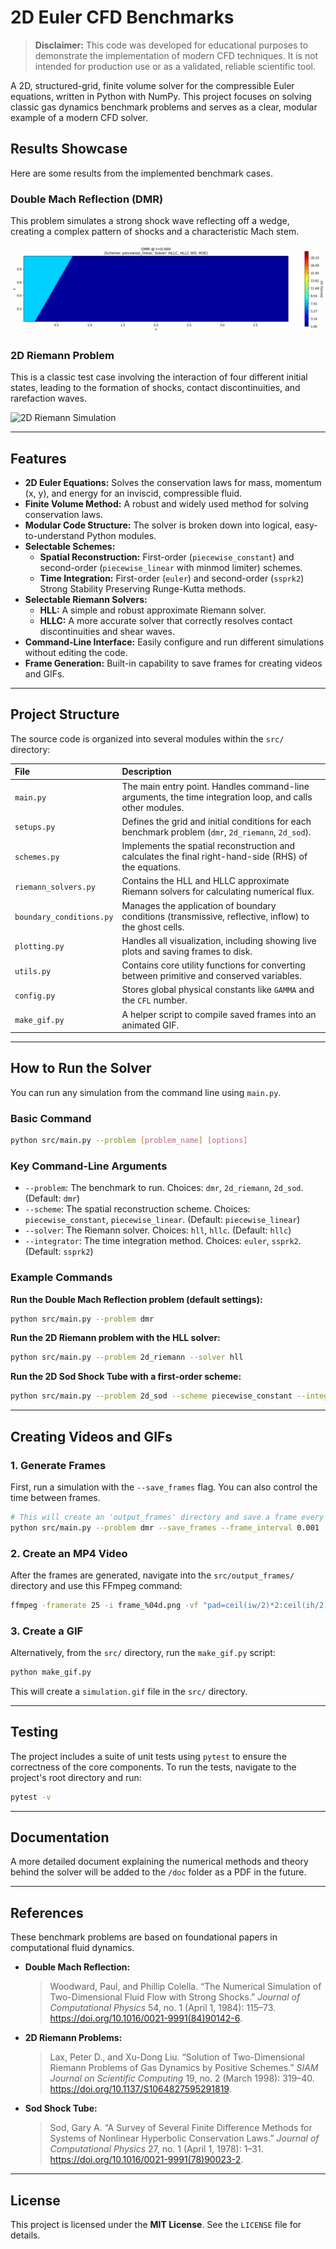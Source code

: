 # 2D Euler CFD Benchmarks

> **Disclaimer:** This code was developed for educational purposes to demonstrate the implementation of modern CFD techniques. It is not intended for production use or as a validated, reliable scientific tool.

A 2D, structured-grid, finite volume solver for the compressible Euler equations, written in Python with NumPy. This project focuses on solving classic gas dynamics benchmark problems and serves as a clear, modular example of a modern CFD solver.

## Results Showcase

Here are some results from the implemented benchmark cases.

### Double Mach Reflection (DMR)

This problem simulates a strong shock wave reflecting off a wedge, creating a complex pattern of shocks and a characteristic Mach stem.

![Double Mach Reflection Simulation](doc/dmr_simulation.gif)

### 2D Riemann Problem

This is a classic test case involving the interaction of four different initial states, leading to the formation of shocks, contact discontinuities, and rarefaction waves.

![2D Riemann Simulation](doc/2d_riemann_simulation.gif)

---

## Features

- **2D Euler Equations:** Solves the conservation laws for mass, momentum (x, y), and energy for an inviscid, compressible fluid.
- **Finite Volume Method:** A robust and widely used method for solving conservation laws.
- **Modular Code Structure:** The solver is broken down into logical, easy-to-understand Python modules.
- **Selectable Schemes:**
  - **Spatial Reconstruction:** First-order (`piecewise_constant`) and second-order (`piecewise_linear` with minmod limiter) schemes.
  - **Time Integration:** First-order (`euler`) and second-order (`ssprk2`) Strong Stability Preserving Runge-Kutta methods.
- **Selectable Riemann Solvers:**
  - **HLL:** A simple and robust approximate Riemann solver.
  - **HLLC:** A more accurate solver that correctly resolves contact discontinuities and shear waves.
- **Command-Line Interface:** Easily configure and run different simulations without editing the code.
- **Frame Generation:** Built-in capability to save frames for creating videos and GIFs.

---

## Project Structure

The source code is organized into several modules within the `src/` directory:

| File                     | Description                                                                                             |
| :----------------------- | :------------------------------------------------------------------------------------------------------ |
| `main.py`                | The main entry point. Handles command-line arguments, the time integration loop, and calls other modules. |
| `setups.py`              | Defines the grid and initial conditions for each benchmark problem (`dmr`, `2d_riemann`, `2d_sod`).       |
| `schemes.py`             | Implements the spatial reconstruction and calculates the final right-hand-side (RHS) of the equations.    |
| `riemann_solvers.py`     | Contains the HLL and HLLC approximate Riemann solvers for calculating numerical flux.                     |
| `boundary_conditions.py` | Manages the application of boundary conditions (transmissive, reflective, inflow) to the ghost cells.     |
| `plotting.py`            | Handles all visualization, including showing live plots and saving frames to disk.                        |
| `utils.py`               | Contains core utility functions for converting between primitive and conserved variables.                 |
| `config.py`              | Stores global physical constants like `GAMMA` and the `CFL` number.                                     |
| `make_gif.py`            | A helper script to compile saved frames into an animated GIF.                                           |

---

## How to Run the Solver

You can run any simulation from the command line using `main.py`.

### Basic Command

```bash
python src/main.py --problem [problem_name] [options]
```

### Key Command-Line Arguments

- `--problem`: The benchmark to run. Choices: `dmr`, `2d_riemann`, `2d_sod`. (Default: `dmr`)
- `--scheme`: The spatial reconstruction scheme. Choices: `piecewise_constant`, `piecewise_linear`. (Default: `piecewise_linear`)
- `--solver`: The Riemann solver. Choices: `hll`, `hllc`. (Default: `hllc`)
- `--integrator`: The time integration method. Choices: `euler`, `ssprk2`. (Default: `ssprk2`)

### Example Commands

**Run the Double Mach Reflection problem (default settings):**
```bash
python src/main.py --problem dmr
```

**Run the 2D Riemann problem with the HLL solver:**
```bash
python src/main.py --problem 2d_riemann --solver hll
```

**Run the 2D Sod Shock Tube with a first-order scheme:**
```bash
python src/main.py --problem 2d_sod --scheme piecewise_constant --integrator euler
```

---

## Creating Videos and GIFs

### 1. Generate Frames

First, run a simulation with the `--save_frames` flag. You can also control the time between frames.

```bash
# This will create an 'output_frames' directory and save a frame every 0.001 seconds of simulation time
python src/main.py --problem dmr --save_frames --frame_interval 0.001
```

### 2. Create an MP4 Video

After the frames are generated, navigate into the `src/output_frames/` directory and use this FFmpeg command:

```bash
ffmpeg -framerate 25 -i frame_%04d.png -vf "pad=ceil(iw/2)*2:ceil(ih/2)*2" -c:v libx264 -pix_fmt yuv420p dmr_video.mp4
```

### 3. Create a GIF

Alternatively, from the `src/` directory, run the `make_gif.py` script:

```bash
python make_gif.py
```
This will create a `simulation.gif` file in the `src/` directory.

---

## Testing

The project includes a suite of unit tests using `pytest` to ensure the correctness of the core components. To run the tests, navigate to the project's root directory and run:

```bash
pytest -v
```

---

## Documentation

A more detailed document explaining the numerical methods and theory behind the solver will be added to the `/doc` folder as a PDF in the future.

---

## References

These benchmark problems are based on foundational papers in computational fluid dynamics.

- **Double Mach Reflection:**
  > Woodward, Paul, and Phillip Colella. “The Numerical Simulation of Two-Dimensional Fluid Flow with Strong Shocks.” *Journal of Computational Physics* 54, no. 1 (April 1, 1984): 115–73. https://doi.org/10.1016/0021-9991(84)90142-6.

- **2D Riemann Problems:**
  > Lax, Peter D., and Xu-Dong Liu. “Solution of Two-Dimensional Riemann Problems of Gas Dynamics by Positive Schemes.” *SIAM Journal on Scientific Computing* 19, no. 2 (March 1998): 319–40. https://doi.org/10.1137/S1064827595291819.

- **Sod Shock Tube:**
  > Sod, Gary A. “A Survey of Several Finite Difference Methods for Systems of Nonlinear Hyperbolic Conservation Laws.” *Journal of Computational Physics* 27, no. 1 (April 1, 1978): 1–31. https://doi.org/10.1016/0021-9991(78)90023-2.

---

## License

This project is licensed under the **MIT License**. See the `LICENSE` file for details.

